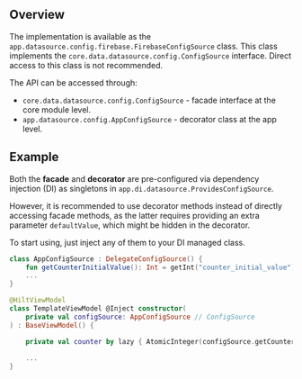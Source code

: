 ## Overview

The implementation is available as the `app.datasource.config.firebase.FirebaseConfigSource` class. This class implements the `core.data.datasource.config.ConfigSource` interface. Direct access to this class is not recommended.

The API can be accessed through:
- `core.data.datasource.config.ConfigSource` - facade interface at the core module level.
- `app.datasource.config.AppConfigSource` - decorator class at the app level.

## Example

Both the **facade** and **decorator** are pre-configured via dependency injection (DI) as singletons in `app.di.datasource.ProvidesConfigSource`.

However, it is recommended to use decorator methods instead of directly accessing facade methods, as the latter requires providing an extra parameter `defaultValue`, which might be hidden in the decorator.

To start using, just inject any of them to your DI managed class.

```kotlin
class AppConfigSource : DelegateConfigSource() {
    fun getCounterInitialValue(): Int = getInt("counter_initial_value") { 100 }
    ...
}

@HiltViewModel
class TemplateViewModel @Inject constructor(
    private val configSource: AppConfigSource // ConfigSource
) : BaseViewModel() {

    private val counter by lazy { AtomicInteger(configSource.getCounterInitialValue()) }
    
    ...
}
```